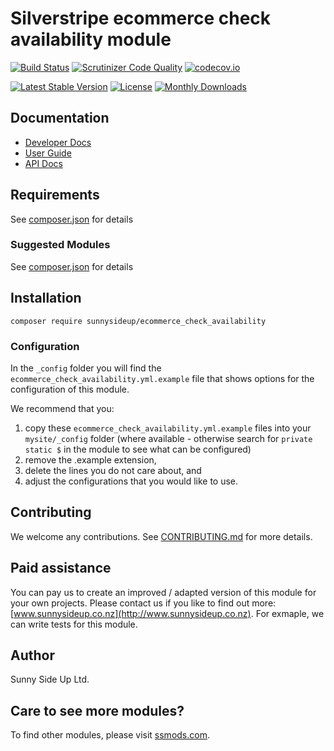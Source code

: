 # Silverstripe ecommerce check availability module
[![Build Status](https://travis-ci.org/sunnysideup/silverstripe-ecommerce_check_availability.svg?branch=master)](https://travis-ci.org/sunnysideup/silverstripe-ecommerce_check_availability)
[![Scrutinizer Code Quality](https://scrutinizer-ci.com/g/sunnysideup/silverstripe-ecommerce_check_availability/badges/quality-score.png?b=master)](https://scrutinizer-ci.com/g/sunnysideup/silverstripe-ecommerce_check_availability/?branch=master)
[![codecov.io](https://codecov.io/github/sunnysideup/silverstripe-ecommerce_check_availability/coverage.svg?branch=master)](https://codecov.io/github/sunnysideup/silverstripe-ecommerce_check_availability?branch=master)

[![Latest Stable Version](https://poser.pugx.org/sunnysideup/ecommerce_check_availability/version)](https://packagist.org/packages/sunnysideup/ecommerce_check_availability)
[![License](https://poser.pugx.org/sunnysideup/ecommerce_check_availability/license)](https://packagist.org/packages/sunnysideup/ecommerce_check_availability)
[![Monthly Downloads](https://poser.pugx.org/sunnysideup/ecommerce_check_availability/d/monthly)](https://packagist.org/packages/sunnysideup/ecommerce_check_availability)


## Documentation



 * [Developer Docs](docs/en/INDEX.md)
 * [User Guide](docs/en/userguide.md)
 * [API Docs](http://docs.ssmods.com/sunnysideup/ecommerce_check_availability/classes.xhtml)


## Requirements



See [composer.json](composer.json) for details


### Suggested Modules



See [composer.json](composer.json) for details


## Installation


```
composer require sunnysideup/ecommerce_check_availability
```

### Configuration



In the `_config` folder you will find the `ecommerce_check_availability.yml.example`
file that shows options for the configuration of this module.

We recommend that you:

  1. copy these `ecommerce_check_availability.yml.example` files into your
`mysite/_config` folder (where available - otherwise search for `private static $` in the module to see what can be configured)
  2. remove the .example extension,
  3. delete the lines you do not care about, and
  4. adjust the configurations that you would like to use.


## Contributing



We welcome any contributions. See [CONTRIBUTING.md](CONTRIBUTING.md) for more details.

## Paid assistance



You can pay us to create an improved / adapted version of this module for your own projects.  Please contact us if you like to find out more: [www.sunnysideup.co.nz](http://www.sunnysideup.co.nz).  For exmaple, we can write tests for this module.  

## Author



Sunny Side Up Ltd.


## Care to see more modules?

To find other modules, please visit [ssmods.com](http://ssmods.com/).
